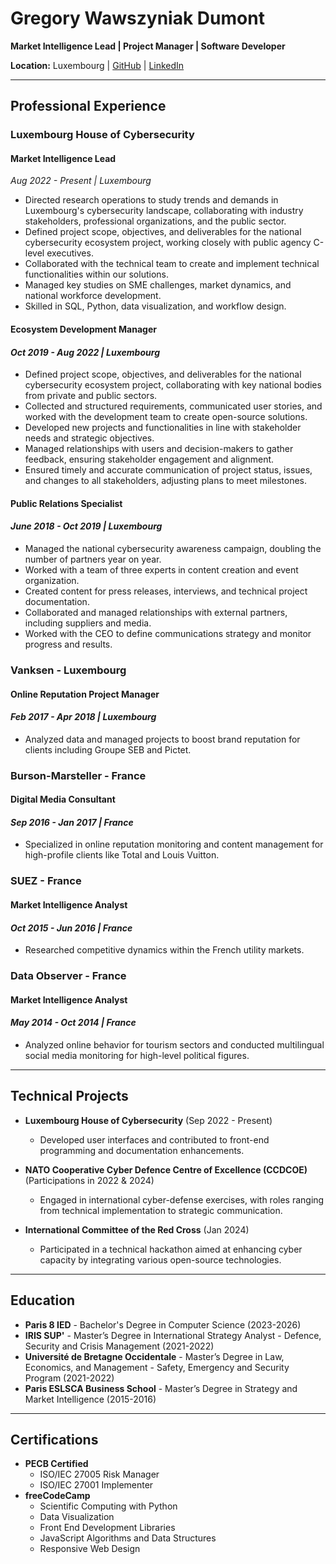 # Gregory Wawszyniak Dumont

**Market Intelligence Lead | Project Manager | Software Developer**

**Location:** Luxembourg | [GitHub](https://github.com/gregWDumont) | [LinkedIn](https://www.linkedin.com/in/gr%C3%A9gory-wawszyniak-dumont-83836680/)

---

## Professional Experience

### Luxembourg House of Cybersecurity

#### Market Intelligence Lead
*Aug 2022 - Present | Luxembourg*

- Directed research operations to study trends and demands in Luxembourg's cybersecurity landscape, collaborating with industry stakeholders, professional organizations, and the public sector.
- Defined project scope, objectives, and deliverables for the national cybersecurity ecosystem project, working closely with public agency C-level executives.
- Collaborated with the technical team to create and implement technical functionalities within our solutions.
- Managed key studies on SME challenges, market dynamics, and national workforce development.
- Skilled in SQL, Python, data visualization, and workflow design.

#### Ecosystem Development Manager

#### *Oct 2019 - Aug 2022 | Luxembourg*

- Defined project scope, objectives, and deliverables for the national cybersecurity ecosystem project, collaborating with key national bodies from private and public sectors.
- Collected and structured requirements, communicated user stories, and worked with the development team to create open-source solutions.
- Developed new projects and functionalities in line with stakeholder needs and strategic objectives.
- Managed relationships with users and decision-makers to gather feedback, ensuring stakeholder engagement and alignment.
- Ensured timely and accurate communication of project status, issues, and changes to all stakeholders, adjusting plans to meet milestones.

#### Public Relations Specialist

#### *June 2018 - Oct 2019 | Luxembourg*

- Managed the national cybersecurity awareness campaign, doubling the number of partners year on year.
- Worked with a team of three experts in content creation and event organization.
- Created content for press releases, interviews, and technical project documentation.
- Collaborated and managed relationships with external partners, including suppliers and media.
- Worked with the CEO to define communications strategy and monitor progress and results.

### Vanksen - Luxembourg

#### Online Reputation Project Manager

#### *Feb 2017 - Apr 2018 | Luxembourg*

- Analyzed data and managed projects to boost brand reputation for clients including Groupe SEB and Pictet.

### Burson-Marsteller - France

#### Digital Media Consultant

#### *Sep 2016 - Jan 2017 | France*

- Specialized in online reputation monitoring and content management for high-profile clients like Total and Louis Vuitton.

### SUEZ - France

#### Market Intelligence Analyst

#### *Oct 2015 - Jun 2016 | France*

- Researched competitive dynamics within the French utility markets.

### Data Observer - France

#### Market Intelligence Analyst

#### *May 2014 - Oct 2014 | France*

- Analyzed online behavior for tourism sectors and conducted multilingual social media monitoring for high-level political figures.

---

## Technical Projects

- **Luxembourg House of Cybersecurity** (Sep 2022 - Present)
  - Developed user interfaces and contributed to front-end programming and documentation enhancements.

- **NATO Cooperative Cyber Defence Centre of Excellence (CCDCOE)** (Participations in 2022 & 2024)
  - Engaged in international cyber-defense exercises, with roles ranging from technical implementation to strategic communication.

- **International Committee of the Red Cross** (Jan 2024)
  - Participated in a technical hackathon aimed at enhancing cyber capacity by integrating various open-source technologies.

---

## Education

- **Paris 8 IED** - Bachelor's Degree in Computer Science (2023-2026)
- **IRIS SUP'** - Master’s Degree in International Strategy Analyst - Defence, Security and Crisis Management (2021-2022)
- **Université de Bretagne Occidentale** - Master’s Degree in Law, Economics, and Management - Safety, Emergency and Security Program (2021-2022)
- **Paris ESLSCA Business School** - Master’s Degree in Strategy and Market Intelligence (2015-2016)

---

## Certifications

- **PECB Certified**
  - ISO/IEC 27005 Risk Manager
  - ISO/IEC 27001 Implementer
- **freeCodeCamp**
  - Scientific Computing with Python
  - Data Visualization
  - Front End Development Libraries
  - JavaScript Algorithms and Data Structures
  - Responsive Web Design
